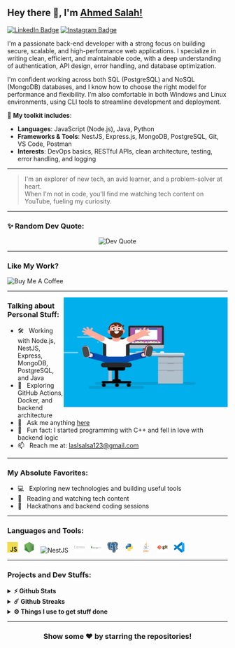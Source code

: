 ## Hey there 👋, I'm [Ahmed Salah!](https://github.com/a7medsa22)

[![LinkedIn Badge](https://img.shields.io/badge/-LinkedIn-0e76a8?style=flat-square&logo=Linkedin&logoColor=white)](https://www.linkedin.com/in/ahmed-salah-54822625a)
[![Instagram Badge](https://img.shields.io/badge/-Instagram-e4405f?style=flat-square&logo=Instagram&logoColor=white)](https://instagram.com/ahmed_salah_sotohy)


I'm a passionate back-end developer with a strong focus on building secure, scalable, and high-performance web applications. I specialize in writing clean, efficient, and maintainable code, with a deep understanding of authentication, API design, error handling, and database optimization.

I'm confident working across both SQL (PostgreSQL) and NoSQL (MongoDB) databases, and I know how to choose the right model for performance and flexibility. I’m also comfortable in both Windows and Linux environments, using CLI tools to streamline development and deployment.


🧰 **My toolkit includes**:
- **Languages**: JavaScript (Node.js), Java, Python  
- **Frameworks & Tools**: NestJS, Express.js, MongoDB, PostgreSQL, Git, VS Code, Postman  
- **Interests**: DevOps basics, RESTful APIs, clean architecture, testing, error handling, and logging

---

> I'm an explorer of new tech, an avid learner, and a problem-solver at heart.  
> When I'm not in code, you'll find me watching tech content on YouTube, fueling my curiosity.

---

<h3 align="left">✨ Random Dev Quote:</h3>
<p align="center">
  <img src="https://quotes-github-readme.vercel.app/api?type=horizontal&theme=dark" alt="Dev Quote" />
</p>

---

### Like My Work?


  <img src="https://cdn.buymeacoffee.com/buttons/v2/default-yellow.png" alt="Buy Me A Coffee" height="60px" width="217px">

---

<img align="right" height="250" width="375" alt="coder gif" src="coder.gif" />

### Talking about Personal Stuff:

- 🛠 &nbsp; Working with Node.js, NestJS, Express, MongoDB, PostgreSQL, and Java
- 🚀 &nbsp; Exploring GitHub Actions, Docker, and backend architecture
- 💬 &nbsp; Ask me anything [here](https://github.com/a7medsa22/a7medsa22/issues)
- 👾 &nbsp; Fun fact: I started programming with C++ and fell in love with backend logic
- 📫 &nbsp; Reach me at: laslsalsa123@gmail.com

---

### My Absolute Favorites:

- 💻 &nbsp; Exploring new technologies and building useful tools
- 📰 &nbsp; Reading and watching tech content
- 🍕 &nbsp; Hackathons and backend coding sessions

---

### Languages and Tools:

<p align="left">
  <img src="https://raw.githubusercontent.com/github/explore/main/topics/javascript/javascript.png" alt="JavaScript" height="24" style="margin-right:10px;">
  <img src="https://raw.githubusercontent.com/github/explore/main/topics/nodejs/nodejs.png" alt="Node.js" height="24" style="margin-right:10px;">
  <img src="https://nestjs.com/img/logo-small.svg" alt="NestJS" height="24" style="margin-right:10px;">
  <img src="https://raw.githubusercontent.com/github/explore/main/topics/express/express.png" alt="Express.js" height="24" style="margin-right:10px;">
  <img src="https://raw.githubusercontent.com/github/explore/main/topics/mongodb/mongodb.png" alt="MongoDB" height="24" style="margin-right:10px;">
  <img src="https://raw.githubusercontent.com/github/explore/main/topics/postgresql/postgresql.png" alt="PostgreSQL" height="24" style="margin-right:10px;">
  <img src="https://raw.githubusercontent.com/github/explore/main/topics/python/python.png" alt="Python" height="24" style="margin-right:10px;">
  <img src="https://raw.githubusercontent.com/github/explore/main/topics/java/java.png" alt="Java" height="24" style="margin-right:10px;">
  <img src="https://raw.githubusercontent.com/github/explore/main/topics/git/git.png" alt="Git" height="24" style="margin-right:10px;">
  <img src="https://raw.githubusercontent.com/github/explore/main/topics/vscode/vscode.png" alt="VS Code" height="24" style="margin-right:10px;">
</p>

---

### Projects and Dev Stuffs:

<details>
  <summary><b>⚡ Github Stats</b></summary>
  <br />
  <img height="180em" src="https://github-readme-stats.vercel.app/api?username=a7medsa22&show_icons=true&hide_border=true&count_private=true&include_all_commits=true" />
  <img height="180em" src="https://github-readme-stats.vercel.app/api/top-langs/?username=a7medsa22&show_icons=true&hide_border=true&layout=compact&langs_count=8"/>
</details>

<details>
  <summary><b>☄️ Github Streaks</b></summary>
  <br />
  <img height="180em" src="https://github-readme-streak-stats.herokuapp.com/?user=a7medsa22&hide_border=true" />
</details>

<details>
  <summary><b>⚙️ Things I use to get stuff done</b></summary>
  <ul>
    <li><b>OS:</b> Windows 11, Ubuntu</li>
    <li><b>Browser:</b> Chrome</li>
    <li><b>Editor:</b> VS Code</li>
    <li><b>Tools:</b> Postman, MongoDB Compass, Notion, Git CLI</li>
    <li><b>To Stay Updated:</b> YouTube, GitHub Explore, Dev.to</li>
  </ul>
</details>

---

<div align="center">
  
### Show some ❤️ by starring the repositories!

</div>

